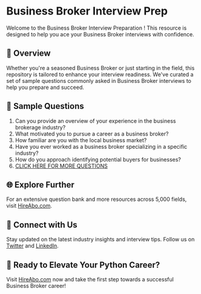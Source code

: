 # Business Broker Interview Prep

Welcome to the Business Broker Interview Preparation ! This resource is designed to help you ace your Business Broker interviews with confidence.

## 🚀 Overview

Whether you're a seasoned Business Broker or just starting in the field, this repository is tailored to enhance your interview readiness. We've curated a set of sample questions commonly asked in Business Broker interviews to help you prepare and succeed.

## 📝 Sample Questions

1. Can you provide an overview of your experience in the business brokerage industry?
2. What motivated you to pursue a career as a business broker?
3. How familiar are you with the local business market?
4. Have you ever worked as a business broker specializing in a specific industry?
5. How do you approach identifying potential buyers for businesses?
6. [CLICK HERE FOR MORE QUESTIONS](https://hireabo.com/job/1_4_31/Business%20Broker)

## 🌐 Explore Further

For an extensive question bank and more resources across 5,000 fields, visit [HireAbo.com](https://www.hireabo.com).

## 📱 Connect with Us

Stay updated on the latest industry insights and interview tips. Follow us on [Twitter](https://twitter.com/hireabo) and [LinkedIn](https://www.linkedin.com/in/hire-abo-3609972a8/).

## 🚀 Ready to Elevate Your Python Career?

Visit [HireAbo.com](https://www.hireabo.com) now and take the first step towards a successful Business Broker career!